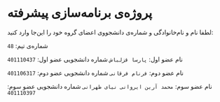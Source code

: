 # پروژه‌ی برنامه‌سازی پیشرفته
لطفا نام و نام‌خانوادگی و شماره‌ی دانشجووی اعضای گروه خود را این‌جا وارد کنید:

شماره‌ی تیم: `48`

نام عضو اول: `پارسا قزلباش`
شماره دانشجویی عضو اول: `401110437`

نام عضو دوم: `فرنام فرقانی`
شماره دانشجویی عضو دوم: `401106317`

نام عضو سوم: `محمد آرین ایروانی نیای طهرانی`
شماره دانشجویی عضو سوم: `401110397`
